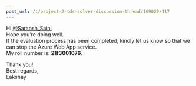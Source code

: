 ```yaml
---
post_url: /t/project-2-tds-solver-discussion-thread/169029/417
---
```

Hi [@Saransh\_Saini](/u/saransh_saini)  
Hope you’re doing well.  
If the evaluation process has been completed, kindly let us know so that we can stop the Azure Web App service.  
My roll number is: **21f3001076**.

Thank you!  
Best regards,  
Lakshay